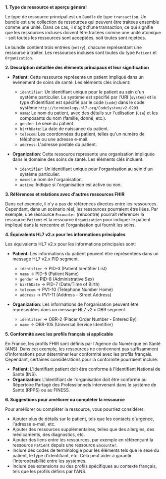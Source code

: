 **1. Type de ressource et aperçu général**

Le type de ressource principal est un `Bundle` de type `transaction`. Un bundle est une collection de ressources qui peuvent être traitées ensemble comme une unité. Dans ce cas, il s'agit d'une transaction, ce qui signifie que les ressources incluses doivent être traitées comme une unité atomique - soit toutes les ressources sont acceptées, soit toutes sont rejetées.

Le bundle contient trois entrées (`entry`), chacune représentant une ressource à traiter. Les ressources incluses sont toutes du type `Patient` et `Organization`.

**2. Description détaillée des éléments principaux et leur signification**

- **Patient**: Cette ressource représente un patient impliqué dans un événement de soins de santé. Les éléments clés incluent:
  - `identifier`: Un identifiant unique pour le patient au sein d'un système particulier. Le système est spécifié par l'URI (`system`) et le type d'identifiant est spécifié par le code (`code`) dans le code système `http://terminology.hl7.org/CodeSystem/v2-0203`.
  - `name`: Le nom du patient, avec des détails sur l'utilisation (`use`) et les composants du nom (famille, donné, etc.).
  - `gender`: Le sexe du patient.
  - `birthDate`: La date de naissance du patient.
  - `telecom`: Les coordonnées du patient, telles qu'un numéro de téléphone ou une adresse e-mail.
  - `address`: L'adresse postale du patient.

- **Organization**: Cette ressource représente une organisation impliquée dans le domaine des soins de santé. Les éléments clés incluent:
  - `identifier`: Un identifiant unique pour l'organisation au sein d'un système particulier.
  - `name`: Le nom de l'organisation.
  - `active`: Indique si l'organisation est active ou non.

**3. Références et relations avec d'autres ressources FHIR**

Dans cet exemple, il n'y a pas de références directes entre les ressources. Cependant, dans un scénario réel, les ressources pourraient être liées. Par exemple, une ressource `Encounter` (rencontre) pourrait référencer la ressource `Patient` et la ressource `Organization` pour indiquer le patient impliqué dans la rencontre et l'organisation qui fournit les soins.

**4. Équivalents HL7 v2.x pour les informations principales**

Les équivalents HL7 v2.x pour les informations principales sont:

- **Patient**: Les informations du patient peuvent être représentées dans un message HL7 v2.x PID segment.
  - `identifier` -> PID-3 (Patient Identifier List)
  - `name` -> PID-5 (Patient Name)
  - `gender` -> PID-8 (Administrative Sex)
  - `birthDate` -> PID-7 (Date/Time of Birth)
  - `telecom` -> PV1-10 (Telephone Number Home)
  - `address` -> PV1-11 (Address - Street Address)

- **Organization**: Les informations de l'organisation peuvent être représentées dans un message HL7 v2.x OBR segment.
  - `identifier` -> OBR-2 (Placer Order Number - Entered By)
  - `name` -> OBR-105 (Universal Service Identifier)

**5. Conformité avec les profils français si applicable**

En France, les profils FHIR sont définis par l'Agence du Numérique en Santé (ANS). Dans cet exemple, les ressources ne contiennent pas suffisamment d'informations pour déterminer leur conformité avec les profils français. Cependant, certaines considérations pour la conformité pourraient inclure:

- **Patient**: L'identifiant patient doit être conforme à l'Identifiant National de Santé (INS).
- **Organization**: L'identifiant de l'organisation doit être conforme au Répertoire Partagé des Professionnels intervenant dans le système de Santé (RPPS) ou au FINESS.

**6. Suggestions pour améliorer ou compléter la ressource**

Pour améliorer ou compléter la ressource, vous pourriez considérer:

- Ajouter plus de détails sur le patient, tels que les contacts d'urgence, l'adresse e-mail, etc.
- Ajouter des ressources supplémentaires, telles que des allergies, des médicaments, des diagnostics, etc.
- Ajouter des liens entre les ressources, par exemple en référençant la ressource `Patient` depuis une ressource `Encounter`.
- Inclure des codes de terminologie pour les éléments tels que le sexe du patient, le type d'identifiant, etc. Cela peut aider à garantir l'interopérabilité entre les systèmes.
- Inclure des extensions ou des profils spécifiques au contexte français, tels que les profils définis par l'ANS.